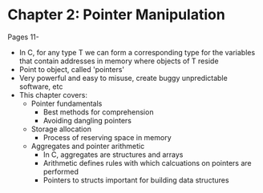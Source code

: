 # Chapter 2: Pointer Manipulation
Pages 11-

- In C, for any type T we can form a corresponding type for the variables that contain addresses in
memory where objects of T reside
- Point to object, called 'pointers'
- Very powerful and easy to misuse, create buggy unpredictable software, etc
- This chapter covers:
  - Pointer fundamentals
    - Best methods for comprehension
    - Avoiding dangling pointers
  - Storage allocation
    - Process of reserving space in memory
  - Aggregates and pointer arithmetic
    - In C, aggregates are structures and arrays
    - Arithmetic defines rules with which calcuations on pointers are performed
    - Pointers to structs important for building data structures